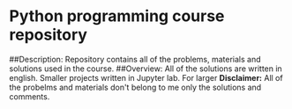 # Python programming course repository

##Description:
	Repository contains all of the problems, materials and solutions used in the course.
##Overview:
	All of the solutions are written in english. 
	Smaller projects written in Jupyter lab.
	For larger 
__Disclaimer:__
All of the probelms and materials don't belong to me only the solutions and comments.
